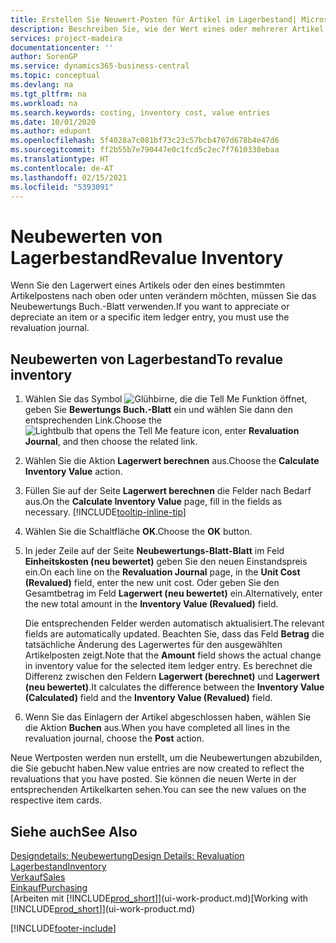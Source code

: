 ```yaml
---
title: Erstellen Sie Neuwert-Posten für Artikel im Lagerbestand| Microsoft Docs
description: Beschreiben Sie, wie der Wert eines oder mehrerer Artikel im Lager abgeschrieben oder neu bewertet wird, indem Sie den aktuellen, berechneten Wert buchen.
services: project-madeira
documentationcenter: ''
author: SorenGP
ms.service: dynamics365-business-central
ms.topic: conceptual
ms.devlang: na
ms.tgt_pltfrm: na
ms.workload: na
ms.search.keywords: costing, inventory cost, value entries
ms.date: 10/01/2020
ms.author: edupont
ms.openlocfilehash: 5f4028a7c081bf73c23c57bcb4707d678b4e47d6
ms.sourcegitcommit: ff2b55b7e790447e0c1fcd5c2ec7f7610338ebaa
ms.translationtype: HT
ms.contentlocale: de-AT
ms.lasthandoff: 02/15/2021
ms.locfileid: "5393091"
---
```

# <a name="revalue-inventory"></a><span data-ttu-id="ba8a0-103">Neubewerten von Lagerbestand</span><span class="sxs-lookup"><span data-stu-id="ba8a0-103">Revalue Inventory</span></span>
<span data-ttu-id="ba8a0-104">Wenn Sie den Lagerwert eines Artikels oder den eines bestimmten Artikelpostens nach oben oder unten verändern möchten, müssen Sie das Neubewertungs Buch.-Blatt verwenden.</span><span class="sxs-lookup"><span data-stu-id="ba8a0-104">If you want to appreciate or depreciate an item or a specific item ledger entry, you must use the revaluation journal.</span></span>

## <a name="to-revalue-inventory"></a><span data-ttu-id="ba8a0-105">Neubewerten von Lagerbestand</span><span class="sxs-lookup"><span data-stu-id="ba8a0-105">To revalue inventory</span></span>
1. <span data-ttu-id="ba8a0-106">Wählen Sie das Symbol ![Glühbirne, die die Tell Me Funktion öffnet](media/ui-search/search_small.png "Tell Me-Funktion"), geben Sie **Bewertungs Buch.-Blatt** ein und wählen Sie dann den entsprechenden Link.</span><span class="sxs-lookup"><span data-stu-id="ba8a0-106">Choose the ![Lightbulb that opens the Tell Me feature](media/ui-search/search_small.png "Tell me what you want to do") icon, enter **Revaluation Journal**, and then choose the related link.</span></span>
2. <span data-ttu-id="ba8a0-107">Wählen Sie die Aktion **Lagerwert berechnen** aus.</span><span class="sxs-lookup"><span data-stu-id="ba8a0-107">Choose the **Calculate Inventory Value** action.</span></span>
3. <span data-ttu-id="ba8a0-108">Füllen Sie auf der Seite **Lagerwert berechnen** die Felder nach Bedarf aus.</span><span class="sxs-lookup"><span data-stu-id="ba8a0-108">On the **Calculate Inventory Value** page, fill in the fields as necessary.</span></span> [!INCLUDE[tooltip-inline-tip](includes/tooltip-inline-tip_md.md)]
4. <span data-ttu-id="ba8a0-109">Wählen Sie die Schaltfläche **OK**.</span><span class="sxs-lookup"><span data-stu-id="ba8a0-109">Choose the **OK** button.</span></span>
5. <span data-ttu-id="ba8a0-110">In jeder Zeile auf der Seite **Neubewertungs-Blatt-Blatt** im Feld **Einheitskosten (neu bewertet)** geben Sie den neuen Einstandspreis ein.</span><span class="sxs-lookup"><span data-stu-id="ba8a0-110">On each line on the **Revaluation Journal** page, in the **Unit Cost (Revalued)** field, enter the new unit cost.</span></span> <span data-ttu-id="ba8a0-111">Oder geben Sie den Gesamtbetrag im Feld **Lagerwert (neu bewertet)** ein.</span><span class="sxs-lookup"><span data-stu-id="ba8a0-111">Alternatively, enter the new total amount in the **Inventory Value (Revalued)** field.</span></span>

    <span data-ttu-id="ba8a0-112">Die entsprechenden Felder werden automatisch aktualisiert.</span><span class="sxs-lookup"><span data-stu-id="ba8a0-112">The relevant fields are automatically updated.</span></span> <span data-ttu-id="ba8a0-113">Beachten Sie, dass das Feld **Betrag** die tatsächliche Änderung des Lagerwertes für den ausgewählten Artikelposten zeigt.</span><span class="sxs-lookup"><span data-stu-id="ba8a0-113">Note that the **Amount** field shows the actual change in inventory value for the selected item ledger entry.</span></span> <span data-ttu-id="ba8a0-114">Es berechnet die Differenz zwischen den Feldern **Lagerwert (berechnet)** und **Lagerwert (neu bewertet)**.</span><span class="sxs-lookup"><span data-stu-id="ba8a0-114">It calculates the difference between the **Inventory Value (Calculated)** field and the **Inventory Value (Revalued)** field.</span></span>
6. <span data-ttu-id="ba8a0-115">Wenn Sie das Einlagern der Artikel abgeschlossen haben, wählen Sie die Aktion **Buchen** aus.</span><span class="sxs-lookup"><span data-stu-id="ba8a0-115">When you have completed all lines in the revaluation journal, choose the **Post** action.</span></span>

<span data-ttu-id="ba8a0-116">Neue Wertposten werden nun erstellt, um die Neubewertungen abzubilden, die Sie gebucht haben.</span><span class="sxs-lookup"><span data-stu-id="ba8a0-116">New value entries are now created to reflect the revaluations that you have posted.</span></span> <span data-ttu-id="ba8a0-117">Sie können die neuen Werte in der entsprechenden Artikelkarten sehen.</span><span class="sxs-lookup"><span data-stu-id="ba8a0-117">You can see the new values on the respective item cards.</span></span>

## <a name="see-also"></a><span data-ttu-id="ba8a0-118">Siehe auch</span><span class="sxs-lookup"><span data-stu-id="ba8a0-118">See Also</span></span>
[<span data-ttu-id="ba8a0-119">Designdetails: Neubewertung</span><span class="sxs-lookup"><span data-stu-id="ba8a0-119">Design Details: Revaluation</span></span>](design-details-revaluation.md)  
[<span data-ttu-id="ba8a0-120">Lagerbestand</span><span class="sxs-lookup"><span data-stu-id="ba8a0-120">Inventory</span></span>](inventory-manage-inventory.md)  
[<span data-ttu-id="ba8a0-121">Verkauf</span><span class="sxs-lookup"><span data-stu-id="ba8a0-121">Sales</span></span>](sales-manage-sales.md)  
[<span data-ttu-id="ba8a0-122">Einkauf</span><span class="sxs-lookup"><span data-stu-id="ba8a0-122">Purchasing</span></span>](purchasing-manage-purchasing.md)  
<span data-ttu-id="ba8a0-123">[Arbeiten mit [!INCLUDE[prod_short](includes/prod_short.md)]](ui-work-product.md)</span><span class="sxs-lookup"><span data-stu-id="ba8a0-123">[Working with [!INCLUDE[prod_short](includes/prod_short.md)]](ui-work-product.md)</span></span>


[!INCLUDE[footer-include](includes/footer-banner.md)]